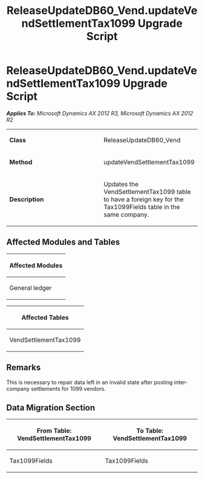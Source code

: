 ﻿---
title: ReleaseUpdateDB60_Vend.updateVendSettlementTax1099 Upgrade Script
TOCTitle: ReleaseUpdateDB60_Vend.updateVendSettlementTax1099 Upgrade Script
ms:assetid: 01d8c2a0-a854-5452-851e-b9ed0d93888c
ms:mtpsurl: https://msdn.microsoft.com/en-us/library/JJ684636(v=AX.60)
ms:contentKeyID: 49706333
ms.date: 05/18/2015
mtps_version: v=AX.60
---

# ReleaseUpdateDB60\_Vend.updateVendSettlementTax1099 Upgrade Script 


_**Applies To:** Microsoft Dynamics AX 2012 R3, Microsoft Dynamics AX 2012 R2_

<table>
<colgroup>
<col style="width: 50%" />
<col style="width: 50%" />
</colgroup>
<tbody>
<tr class="odd">
<td><p><strong>Class</strong></p></td>
<td><p>ReleaseUpdateDB60_Vend</p></td>
</tr>
<tr class="even">
<td><p><strong>Method</strong></p></td>
<td><p>updateVendSettlementTax1099</p></td>
</tr>
<tr class="odd">
<td><p><strong>Description</strong></p></td>
<td><p>Updates the VendSettlementTax1099 table to have a foreign key for the Tax1099Fields table in the same company.</p></td>
</tr>
</tbody>
</table>


## Affected Modules and Tables

<table>
<colgroup>
<col style="width: 100%" />
</colgroup>
<thead>
<tr class="header">
<th><p>Affected Modules</p></th>
</tr>
</thead>
<tbody>
<tr class="odd">
<td><p>General ledger</p></td>
</tr>
</tbody>
</table>


<table>
<colgroup>
<col style="width: 100%" />
</colgroup>
<thead>
<tr class="header">
<th><p>Affected Tables</p></th>
</tr>
</thead>
<tbody>
<tr class="odd">
<td><p>VendSettlementTax1099</p></td>
</tr>
</tbody>
</table>


## Remarks

This is necessary to repair data left in an invalid state after posting inter-company settlements for 1099 vendors.

## Data Migration Section

<table>
<colgroup>
<col style="width: 50%" />
<col style="width: 50%" />
</colgroup>
<thead>
<tr class="header">
<th><p>From Table: VendSettlementTax1099</p></th>
<th><p>To Table: VendSettlementTax1099</p></th>
</tr>
</thead>
<tbody>
<tr class="odd">
<td><p>Tax1099Fields</p></td>
<td><p>Tax1099Fields</p></td>
</tr>
</tbody>
</table>

  


